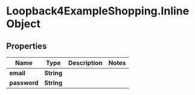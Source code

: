 # Loopback4ExampleShopping.InlineObject

## Properties

Name | Type | Description | Notes
------------ | ------------- | ------------- | -------------
**email** | **String** |  | 
**password** | **String** |  | 


